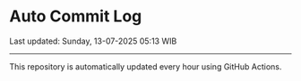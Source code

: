 # Auto Commit Log

Last updated: Sunday, 13-07-2025 05:13 WIB

---

This repository is automatically updated every hour using GitHub Actions.
